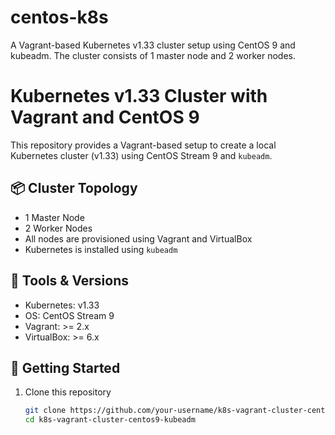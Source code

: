# centos-k8s
A Vagrant-based Kubernetes v1.33 cluster setup using CentOS 9 and kubeadm. The cluster consists of 1 master node and 2 worker nodes.

# Kubernetes v1.33 Cluster with Vagrant and CentOS 9

This repository provides a Vagrant-based setup to create a local Kubernetes cluster (v1.33) using CentOS Stream 9 and `kubeadm`.

## 📦 Cluster Topology

- 1 Master Node
- 2 Worker Nodes
- All nodes are provisioned using Vagrant and VirtualBox
- Kubernetes is installed using `kubeadm`

## 🧰 Tools & Versions

- Kubernetes: v1.33
- OS: CentOS Stream 9
- Vagrant: >= 2.x
- VirtualBox: >= 6.x

## 🚀 Getting Started

1. Clone this repository
   ```bash
   git clone https://github.com/your-username/k8s-vagrant-cluster-centos9-kubeadm.git
   cd k8s-vagrant-cluster-centos9-kubeadm
   ```

